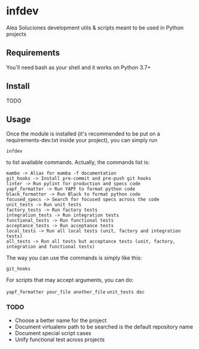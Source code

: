 # infdev

Alea Soluciones development utils & scripts meant to be used in Python projects


## Requirements

You'll need bash as your shell and it works on Python 3.7+


## Install

TODO

## Usage

Once the module is installed (it's recommended to be put on a requirements-dev.txt inside your project), you can simply run

`infdev`

to list available commands. Actually, the commands list is:

```
mambo -> Alias for mamba -f documentation
git_hooks -> Install pre-commit and pre-push git hooks
linter -> Run pylint for production and specs code
yapf_formatter -> Run YAPF to format python code
black_formatter -> Run Black to format python code
focused_specs -> Search for focused specs across the code
unit_tests -> Run unit tests
factory_tests -> Run factory tests
integration_tests -> Run integration tests
functional_tests -> Run functional tests
acceptance_tests -> Run acceptance tests
local_tests -> Run all local tests (unit, factory and integration tests)
all_tests -> Run all tests but acceptance tests (unit, factory, integration and functional tests)
```

The way you can use the commands is simply like this:

`git_hooks`

For scripts that may accept arguments, you can do:

`yapf_formatter your_file another_file`
`unit_tests doc`



### TODO

- Choose a better name for the project
- Document virtualenv path to be searched is the default repository name
- Document special script cases
- Unify functional test across projects
